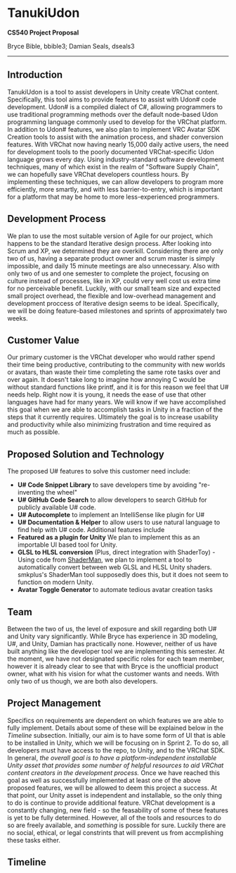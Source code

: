 # TanukiUdon
**CS540 Project Proposal**

Bryce Bible, bbible3;  Damian Seals, dseals3
<hr/>

## Introduction
TanukiUdon is a tool to assist developers in Unity create VRChat content. Specifically, this tool aims to provide features to assist with Udon# code development. 
Udon# is a compiled dialect of C#, allowing programmers to use traditional programming methods over the default node-based Udon programming language commonly used to develop for the VRChat platform.
In addition to Udon# features, we also plan to implement VRC Avatar SDK Creation tools to assist with the animation process, and shader conversion features.
With VRChat now having nearly 15,000 daily active users, the need for development tools to the poorly documented VRChat-specific Udon language grows every day.
Using industry-standard software development techniques, many of which exist in the realm of "Software Supply Chain", we can hopefully save VRChat developers countless hours.
By implementing these techniques, we can allow developers to program more efficiently, more smartly, and with less barrier-to-entry, which is important for a platform that may be home to more less-experienced programmers.
## Development Process
We plan to use the most suitable version of Agile for our project, which happens to be the standard Iterative design process. After looking into Scrum and XP, we determined they are overkill. Considering there are only two of us, having a separate product owner and scrum master is simply impossible, and daily 15 minute meetings are also unnecessary. Also with only two of us and one semester to complete the project, focusing on culture instead of processes, like in XP, could very well cost us extra time for no perceivable benefit. Luckily, with our small team size and expected small project overhead, the flexible and low-overhead management and development proccess of Iterative design seems to be ideal. Specifically, we will be doing feature-based milestones and sprints of approximately two weeks.
## Customer Value
Our primary customer is the VRChat developer who would rather spend their time being productive, contributing to the community with new worlds or avatars, than waste their time completing the same rote tasks over and over again. It doesn't take long to imagine how annoying C would be without standard functions like printf, and it is for this reason we feel that U# needs help. Right now it is young, it needs the ease of use that other languages have had for many years. We will know if we have accomplished this goal when we are able to accomplish tasks in Unity in a fraction of the steps that it currently requires. Ultimately the goal is to increase usability and productivity while also minimizing frustration and time required as much as possible.
## Proposed Solution and Technology
The proposed U# features to solve this customer need include:
* **U# Code Snippet Library** to save developers time by avoiding "re-inventing the wheel" 
* **U# GitHub Code Search** to allow developers to search GitHub for publicly available U# code. 
* **U# Autocomplete** to implement an IntelliSense like plugin for U# 
* **U# Documentation & Helper** to allow users to use natural language to find help with U# code.
Additional features include
* **Featured as a plugin for Unity** We plan to implement this as an importable UI based tool for Unity.
* **GLSL to HLSL conversion** (Plus, direct integration with ShaderToy) - Using code from [ShaderMan](https://github.com/smkplus/ShaderMan), we plan to implement a tool to automatically convert between web GLSL and HLSL Unity shaders. smkplus's ShaderMan tool supposedly does this, but it does not seem to function on modern Unity.
* **Avatar Toggle Generator** to automate tedious avatar creation tasks
## Team
Between the two of us, the level of exposure and skill regarding both U# and Unity vary significantly. While Bryce has experience in 3D modeling, U#, and Unity, Damian has practically none. However, neither of us have built anything like the developer tool we are implementing this semester.
At the moment, we have not designated specific roles for each team member, however it is already clear to see that with Bryce is the unofficial product owner, what with his vision for what the customer wants and needs. With only two of us though, we are both also developers.
## Project Management
Specifics on requirements are dependent on which features we are able to fully implement. Details about some of these will be explained below in the *Timeline* subsection.
Initially, our aim is to have some form of UI that is able to be installed in Unity, which we will be focusing on in Sprint 2. To do so, all developers must have access to the repo, to Unity, and to the VRChat SDK.
In general, *the overall goal is to have a platform-independent installable Unity asset that provides some number of helpful resources to aid VRChat content creators in the development process.*
Once we have reached this goal as well as successfully implemented at least one of the above proposed features, we will be allowed to deem this project a success. At that point, our Unity asset is independent and installable, so the only thing to do is continue to provide additional feature.
VRChat development is a constantly changing, new field - so the feasability of some of these features is yet to be fully determined.
However, all of the tools and resources to do so are freely available, and *something* is possible for sure. Luckily there are no social, ethical, or legal constrints that will prevent us from accmplishing these tasks either.
## Timeline

